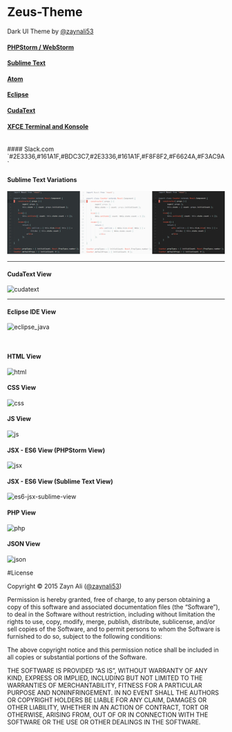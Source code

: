 # Zeus-Theme
Dark UI Theme by [@zaynali53](https://twitter.com/zaynali53)

#### <a href="http://phpstorm-themes.com/theme/zeus" target="_blank">PHPStorm / WebStorm</a>

#### <a href="https://packagecontrol.io/packages/Zeus" target="_blank">Sublime Text</a>

#### <a href="https://atom.io/themes/atom-zeus-syntax" target="_blank">Atom</a>

#### <a href="http://eclipsecolorthemes.org/?view=theme&id=35350" target="_blank">Eclipse</a>

#### <a href="https://sourceforge.net/projects/cudatext/files/addons/themes/theme.Zeus.zip/download" target="_blank">CudaText</a>

#### <a href="https://github.com/zaynali53/MyTerminal" target="_blank">XFCE Terminal and Konsole</a>

<br>
#### Slack.com
`#2E3336,#161A1F,#BDC3C7,#2E3336,#161A1F,#F8F8F2,#F6624A,#F3AC9A`

<br>

#### Sublime Text Variations
![Sublime-Variations](Zeus-Sublime-Variations.png)

<hr>

#### CudaText View
![cudatext](https://cloud.githubusercontent.com/assets/8646770/13918957/5ab08d22-ef8c-11e5-8844-79627351a01a.PNG)

<hr>

#### Eclipse IDE View
![eclipse_java](https://cloud.githubusercontent.com/assets/8646770/6651745/cc8b000a-ca74-11e4-8415-b0e98ba3beb7.png)

<br>

#### HTML View
![html](https://cloud.githubusercontent.com/assets/8646770/6347012/4cfe534c-bc36-11e4-8bb9-d784a3f22585.png)

#### CSS View
![css](https://cloud.githubusercontent.com/assets/8646770/6347016/501e9154-bc36-11e4-8b0f-1c259d713410.png)

#### JS View
![js](https://cloud.githubusercontent.com/assets/8646770/6547141/26401b04-c5f1-11e4-8c60-1220f870776f.PNG)

#### JSX - ES6 View (PHPStorm View)
![jsx](https://cloud.githubusercontent.com/assets/8646770/6684831/a5beea10-ccb6-11e4-80f9-b28f5b67ede8.PNG)

#### JSX - ES6 View (Sublime Text View)
![es6-jsx-sublime-view](https://cloud.githubusercontent.com/assets/8646770/7951340/bf03bf00-09bf-11e5-8f85-24ad5ec05b2c.PNG)

#### PHP View
![php](https://cloud.githubusercontent.com/assets/8646770/6347020/52ddb9d8-bc36-11e4-9609-43f2de5ad46e.png)

#### JSON View
![json](https://cloud.githubusercontent.com/assets/8646770/6347111/28e787fc-bc37-11e4-9a44-b2d277d89e4b.PNG)

#License

Copyright © 2015 Zayn Ali ([@zaynali53](https://twitter.com/zaynali53))

Permission is hereby granted, free of charge, to any person obtaining a copy of this software and associated documentation files (the “Software”), to deal in the Software without restriction, including without limitation the rights to use, copy, modify, merge, publish, distribute, sublicense, and/or sell copies of the Software, and to permit persons to whom the Software is furnished to do so, subject to the following conditions:

The above copyright notice and this permission notice shall be included in all copies or substantial portions of the Software.

THE SOFTWARE IS PROVIDED “AS IS”, WITHOUT WARRANTY OF ANY KIND, EXPRESS OR IMPLIED, INCLUDING BUT NOT LIMITED TO THE WARRANTIES OF MERCHANTABILITY, FITNESS FOR A PARTICULAR PURPOSE AND NONINFRINGEMENT. IN NO EVENT SHALL THE AUTHORS OR COPYRIGHT HOLDERS BE LIABLE FOR ANY CLAIM, DAMAGES OR OTHER LIABILITY, WHETHER IN AN ACTION OF CONTRACT, TORT OR OTHERWISE, ARISING FROM, OUT OF OR IN CONNECTION WITH THE SOFTWARE OR THE USE OR OTHER DEALINGS IN THE SOFTWARE.
